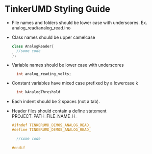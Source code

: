 TinkerUMD Styling Guide
====

* File names and folders should be lower case with underscores.  Ex. analog_read/analog_read.ino
* Class names should be upper camelcase
  
  ```cpp
  class AnalogReader{
    //some code
  };
  ```
* Variable names should be lower case with underscores
  ```cpp
    int analog_reading_volts;
  ```
* Constant variables have mixed case prefixed by a lowercase k
  ```cpp
    int kAnalogThreshold
  ```
* Each indent should be 2 spaces (not a tab).
* Header files should contain a define statement PROJECT_PATH_FILE_NAME_H_
  
  ```cpp
  #ifndef TINKERUMD_DEMOS_ANALOG_READ_
  #define TINKERUMD_DEMOS_ANALOG_READ_

    //some code
    
  #endif
  ```
